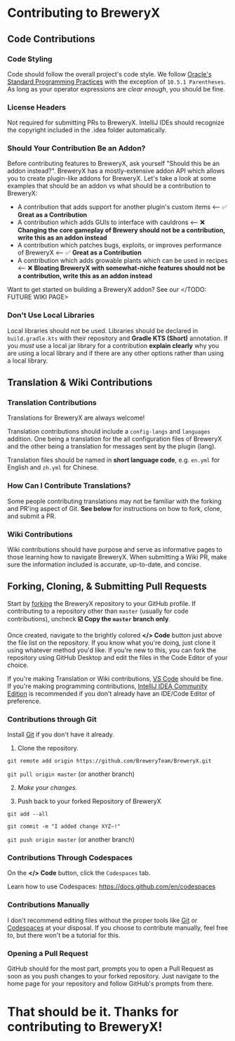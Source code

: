 # Contributing to BreweryX

## Code Contributions

### Code Styling

Code should follow the overall project's code style.
We follow [Oracle's Standard Programming Practices](https://www.oracle.com/java/technologies/javase/codeconventions-programmingpractices.html)
with the exception of `10.5.1 Parentheses`. As long as your operator expressions are
*clear enough*, you should be fine.

### License Headers

Not required for submitting PRs to BreweryX. IntelliJ IDEs should recognize
the copyright included in the .idea folder automatically.

### Should Your Contribution Be an Addon?

Before contributing features to BreweryX, ask yourself "Should this be an addon instead?".
BreweryX has a mostly-extensive addon API which allows you to create plugin-like addons for
BreweryX. Let's take a look at some examples that should be an addon vs what should be a contribution to BreweryX:

- A contribution that adds support for another plugin's custom items <-- ✅ **Great as a Contribution**
- A contribution which adds GUIs to interface with cauldrons <-- ❌ **Changing the core gameplay of Brewery should not be a contribution, write this as an addon instead**
- A contribution which patches bugs, exploits, or improves performance of BreweryX <-- ✅ **Great as a Contribution**
- A contribution which adds growable plants which can be used in recipes  <-- ❌ **Bloating BreweryX with somewhat-niche features should not be a contribution, write this as an addon instead**

Want to get started on building a BreweryX addon? See our </TODO: FUTURE WIKI PAGE>

### Don't Use Local Libraries

Local libraries should not be used. Libraries should be declared in `build.gradle.kts` with their
repository and **Gradle KTS (Short)** annotation. If you *must* use a local jar library for a contribution
**explain clearly** why you are using a local library and if there are any other options rather than using
a local library.

## Translation & Wiki Contributions

### Translation Contributions

Translations for BreweryX are always welcome! 

Translation contributions should include a `config-langs` and `languages` addition.
One being a translation for the all configuration files of BreweryX and the other being a translation for
messages sent by the plugin (lang).

Translation files should be named in **short language code**, e.g. `en.yml` for English and `zh.yml` for Chinese.

### How Can I Contribute Translations?

Some people contributing translations may not be familiar with the forking and PR'ing aspect of
Git. **See below** for instructions on how to fork, clone, and submit a PR.

### Wiki Contributions

Wiki contributions should have purpose and serve as informative pages to those learning how
to navigate BreweryX. When submitting a Wiki PR, make sure the information included is accurate, up-to-date,
and concise.


## Forking, Cloning, & Submitting Pull Requests

Start by [forking](https://github.com/BreweryTeam/BreweryX/fork) the BreweryX repository to your GitHub profile.
If contributing to a repository other than `master` (usually for code contributions), uncheck **☑️ Copy the `master` branch only**.

Once created, navigate to the brightly colored **</> Code** button just above the file list on the repository.
If you know what you're doing, just clone it using whatever method you'd like. If you're new to this, you can
fork the repository using GitHub Desktop and edit the files in the Code Editor of your choice.

If you're making Translation or Wiki contributions, [VS Code](https://code.visualstudio.com/) should be fine. If you're making programming
contributions, [IntelliJ IDEA Community Edition](https://www.jetbrains.com/idea/download/) is recommended if you don't already have an IDE/Code Editor of preference.

### Contributions through Git

Install [Git](https://git-scm.com/downloads) if you don't have it already.

1. Clone the repository.

`git remote add origin https://github.com/BreweryTeam/BreweryX.git`

`git pull origin master` (or another branch)

2. *Make your changes.*


3. Push back to your forked Repository of BreweryX

`git add --all`

`git commit -m "I added change XYZ~!"`

`git push origin master` (or another branch)


### Contributions Through Codespaces

On the **</> Code** button, click the `Codespaces` tab.

Learn how to use Codespaces: https://docs.github.com/en/codespaces

### Contributions Manually

I don't recommend editing files without the proper tools like [Git](https://git-scm.com/downloads) or [Codespaces](https://docs.github.com/en/codespaces) 
at your disposal. If you choose to contribute manually, feel free to, but there won't be a tutorial for
this. 


### Opening a Pull Request

GitHub should for the most part, prompts you to open a Pull Request as soon as you push changes
to your forked repository. Just navigate to the home page for your repository and follow GitHub's
prompts from there.


# That should be it. Thanks for contributing to BreweryX!